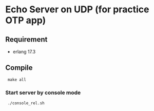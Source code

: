 # Echo Server on UDP (for practice OTP app)
## Requirement
* erlang 17.3

## Compile 
```
 make all
```

### Start server by console mode
```
 ./console_rel.sh
```
